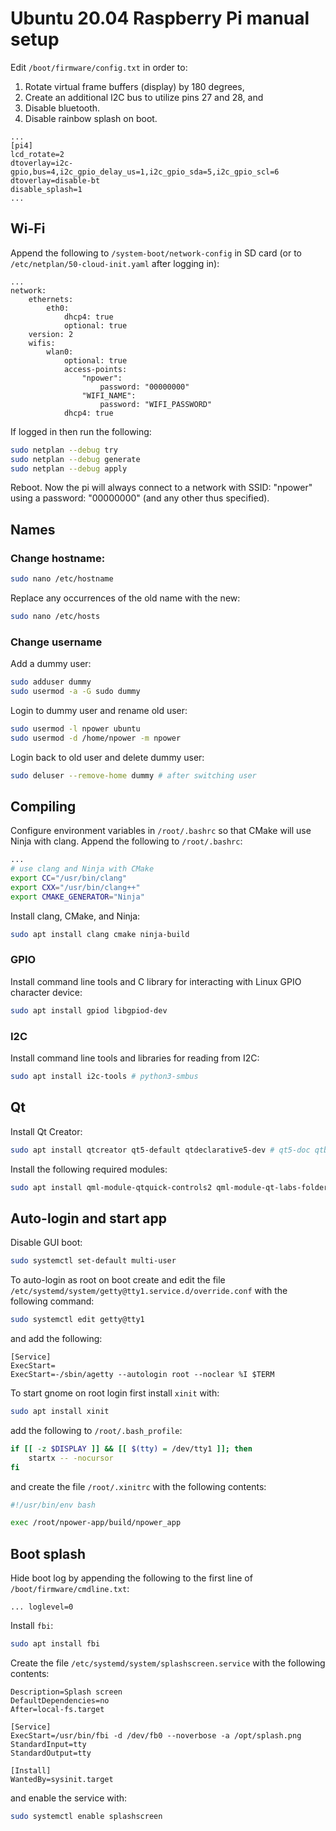 # Ubuntu 20.04 Raspberry Pi manual setup
Edit `/boot/firmware/config.txt` in order to:
 1. Rotate virtual frame buffers (display) by 180 degrees,
 2. Create an additional I2C bus to utilize pins 27 and 28, and
 3. Disable bluetooth.
 3. Disable rainbow splash on boot.
```
...
[pi4]
lcd_rotate=2
dtoverlay=i2c-gpio,bus=4,i2c_gpio_delay_us=1,i2c_gpio_sda=5,i2c_gpio_scl=6
dtoverlay=disable-bt
disable_splash=1
...
```


## Wi-Fi
Append the following to `/system-boot/network-config` in SD card (or to `/etc/netplan/50-cloud-init.yaml` after logging in):
```
...
network:
    ethernets:
        eth0:
            dhcp4: true
            optional: true
    version: 2
    wifis:
        wlan0:
            optional: true
            access-points:
                "npower":
                    password: "00000000"
                "WIFI_NAME":
                    password: "WIFI_PASSWORD"
            dhcp4: true
```

If logged in then run the following:
``` bash
sudo netplan --debug try
sudo netplan --debug generate
sudo netplan --debug apply
```

Reboot. Now the pi will always connect to a network with SSID: "npower" using a password: "00000000" (and any other thus specified).


## Names
### Change hostname:
``` bash
sudo nano /etc/hostname
```

Replace any occurrences of the old name with the new:
``` bash
sudo nano /etc/hosts
```

### Change username
Add a dummy user:
``` bash
sudo adduser dummy
sudo usermod -a -G sudo dummy
```

Login to dummy user and rename old user:
``` bash
sudo usermod -l npower ubuntu
sudo usermod -d /home/npower -m npower
```

Login back to old user and delete dummy user:
``` bash
sudo deluser --remove-home dummy # after switching user
```


## Compiling
Configure environment variables in `/root/.bashrc` so that CMake will use Ninja with clang. Append the following to `/root/.bashrc`:
``` bash
...
# use clang and Ninja with CMake
export CC="/usr/bin/clang"
export CXX="/usr/bin/clang++"
export CMAKE_GENERATOR="Ninja"
```

Install clang, CMake, and Ninja:
``` bash
sudo apt install clang cmake ninja-build
```

### GPIO
Install command line tools and C library for interacting with Linux GPIO character device:
``` bash
sudo apt install gpiod libgpiod-dev
```

### I2C
Install command line tools and libraries for reading from I2C:
``` bash
sudo apt install i2c-tools # python3-smbus
```


## Qt
Install Qt Creator:
``` bash
sudo apt install qtcreator qt5-default qtdeclarative5-dev # qt5-doc qtbase5-examples qtbase5-doc-html
```

Install the following required modules:
``` bash
sudo apt install qml-module-qtquick-controls2 qml-module-qt-labs-folderlistmodel qml-module-qtquick-virtualkeyboard qtvirtualkeyboard-plugin sqlite3 libsqlite3-dev
```


## Auto-login and start app
Disable GUI boot:
``` bash
sudo systemctl set-default multi-user
```

To auto-login as root on boot create and edit the file `/etc/systemd/system/getty@tty1.service.d/override.conf` with the following command:
``` bash
sudo systemctl edit getty@tty1
```

and add the following:
```
[Service]
ExecStart=
ExecStart=-/sbin/agetty --autologin root --noclear %I $TERM
```

To start gnome on root login first install `xinit` with:
``` bash
sudo apt install xinit
```

add the following to `/root/.bash_profile`:
``` bash
if [[ -z $DISPLAY ]] && [[ $(tty) = /dev/tty1 ]]; then
    startx -- -nocursor
fi
````

and create the file `/root/.xinitrc` with the following contents:
``` bash
#!/usr/bin/env bash

exec /root/npower-app/build/npower_app
```


## Boot splash
Hide boot log by appending the following to the first line of `/boot/firmware/cmdline.txt`:
```
... loglevel=0
```

Install `fbi`:
``` bash
sudo apt install fbi
```

Create the file `/etc/systemd/system/splashscreen.service` with the following contents:
```
Description=Splash screen
DefaultDependencies=no
After=local-fs.target

[Service]
ExecStart=/usr/bin/fbi -d /dev/fb0 --noverbose -a /opt/splash.png
StandardInput=tty
StandardOutput=tty

[Install]
WantedBy=sysinit.target
```

and enable the service with:
``` bash
sudo systemctl enable splashscreen
```
